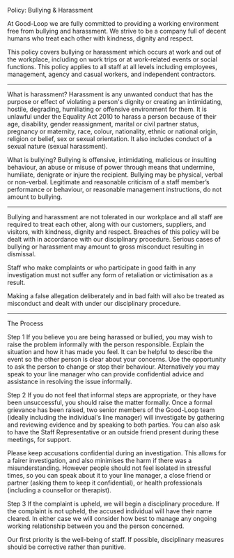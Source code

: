 
Policy: Bullying & Harassment

At Good-Loop we are fully committed to providing a working environment free from bullying and harassment. We strive to be a company full of decent humans who treat each other with kindness, dignity and respect. 

This policy covers bullying or harassment which occurs at work and out of the workplace, including on work trips or at work-related events or social functions. This policy applies to all staff at all levels including employees, management, agency and casual workers, and independent contractors.


----


What is harassment? 
Harassment is any unwanted conduct that has the purpose or effect of violating a person's dignity or creating an intimidating, hostile, degrading, humiliating or offensive environment for them. It is unlawful under the Equality Act 2010 to harass a person because of their age, disability, gender reassignment, marital or civil partner status, pregnancy or maternity, race, colour, nationality, ethnic or national origin, religion or belief, sex or sexual orientation. It also includes conduct of a sexual nature (sexual harassment). 

What is bullying?
Bullying is offensive, intimidating, malicious or insulting behaviour, an abuse or misuse of power through means that undermine, humiliate, denigrate or injure the recipient. Bullying may be physical, verbal or non-verbal. Legitimate and reasonable criticism of a staff member’s performance or behaviour, or reasonable management instructions, do not amount to bullying. 


------


Bullying and harassment are not tolerated in our workplace and all staff are required to treat each other, along with our customers, suppliers, and visitors, with kindness, dignity and respect. Breaches of this policy will be dealt with in accordance with our disciplinary procedure. Serious cases of bullying or harassment may amount to gross misconduct resulting in dismissal.

Staff who make complaints or who participate in good faith in any investigation must not suffer any form of retaliation or victimisation as a result. 

Making a false allegation deliberately and in bad faith will also be treated as misconduct and dealt with under our disciplinary procedure. 

----

The Process 

Step 1 
If you believe you are being harassed or bullied, you may wish to raise the problem informally with the person responsible. Explain the situation and how it has made you feel. It can be helpful to describe the event so the other person is clear about your concerns. Use the opportunity to ask the person to change or stop their behaviour. Alternatively you may speak to your line manager who can provide confidential advice and assistance in resolving the issue informally.

Step 2
If you do not feel that informal steps are appropriate, or they have been unsuccessful, you should raise the matter formally. Once a formal grievance has been raised, two senior members of the Good-Loop team (ideally including the individual's line manager) will investigate by gathering and reviewing evidence and by speaking to both parties. You can also ask to have the Staff Representative or an outside friend present during these meetings, for support. 

Please keep accusations confidential during an investigation. This allows for a fairer investigation, and also minimises the harm if there was a misunderstanding. However people should not feel isolated in stressful times, so you can speak about it to your line manager, a close friend or partner (asking them to keep it confidential), or health professionals (including a counsellor or therapist).

Step 3
If the complaint is upheld, we will begin a disciplinary procedure. If the complaint is not upheld, the accused individual will have their name cleared. In either case we will consider how best to manage any ongoing working relationship between you and the person concerned. 

Our first priority is the well-being of staff. If possible, disciplinary measures should be corrective rather than punitive. 
